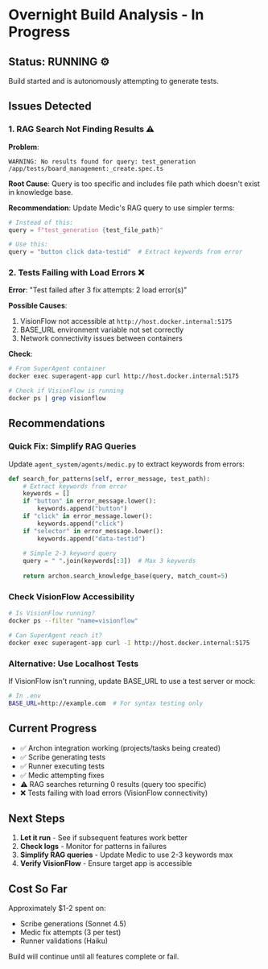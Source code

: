 # Overnight Build Analysis - In Progress

## Status: RUNNING ⚙️

Build started and is autonomously attempting to generate tests.

## Issues Detected

### 1. RAG Search Not Finding Results ⚠️

**Problem**: 
```
WARNING: No results found for query: test_generation /app/tests/board_management:_create.spec.ts
```

**Root Cause**: Query is too specific and includes file path which doesn't exist in knowledge base.

**Recommendation**: 
Update Medic's RAG query to use simpler terms:
```python
# Instead of this:
query = f"test_generation {test_file_path}"

# Use this:
query = "button click data-testid"  # Extract keywords from error
```

### 2. Tests Failing with Load Errors ❌

**Error**: "Test failed after 3 fix attempts: 2 load error(s)"

**Possible Causes**:
1. VisionFlow not accessible at `http://host.docker.internal:5175`
2. BASE_URL environment variable not set correctly
3. Network connectivity issues between containers

**Check**:
```bash
# From SuperAgent container
docker exec superagent-app curl http://host.docker.internal:5175

# Check if VisionFlow is running
docker ps | grep visionflow
```

## Recommendations

### Quick Fix: Simplify RAG Queries

Update `agent_system/agents/medic.py` to extract keywords from errors:

```python
def search_for_patterns(self, error_message, test_path):
    # Extract keywords from error
    keywords = []
    if "button" in error_message.lower():
        keywords.append("button")
    if "click" in error_message.lower():
        keywords.append("click")
    if "selector" in error_message.lower():
        keywords.append("data-testid")
    
    # Simple 2-3 keyword query
    query = " ".join(keywords[:3])  # Max 3 keywords
    
    return archon.search_knowledge_base(query, match_count=5)
```

### Check VisionFlow Accessibility

```bash
# Is VisionFlow running?
docker ps --filter "name=visionflow"

# Can SuperAgent reach it?
docker exec superagent-app curl -I http://host.docker.internal:5175
```

### Alternative: Use Localhost Tests

If VisionFlow isn't running, update BASE_URL to use a test server or mock:

```bash
# In .env
BASE_URL=http://example.com  # For syntax testing only
```

## Current Progress

- ✅ Archon integration working (projects/tasks being created)
- ✅ Scribe generating tests
- ✅ Runner executing tests
- ✅ Medic attempting fixes
- ⚠️ RAG searches returning 0 results (query too specific)
- ❌ Tests failing with load errors (VisionFlow connectivity)

## Next Steps

1. **Let it run** - See if subsequent features work better
2. **Check logs** - Monitor for patterns in failures
3. **Simplify RAG queries** - Update Medic to use 2-3 keywords max
4. **Verify VisionFlow** - Ensure target app is accessible

## Cost So Far

Approximately $1-2 spent on:
- Scribe generations (Sonnet 4.5)
- Medic fix attempts (3 per test)
- Runner validations (Haiku)

Build will continue until all features complete or fail.
